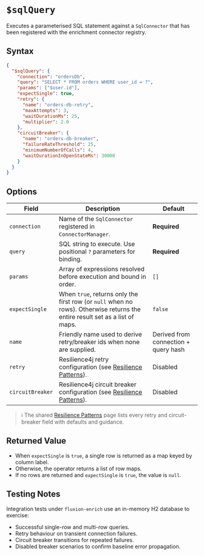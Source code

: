 # `$sqlQuery`

Executes a parameterised SQL statement against a `SqlConnector` that has been registered with the enrichment connector registry.

## Syntax

```json
{
  "$sqlQuery": {
    "connection": "ordersDb",
    "query": "SELECT * FROM orders WHERE user_id = ?",
    "params": ["$user.id"],
    "expectSingle": true,
    "retry": {
      "name": "orders-db-retry",
      "maxAttempts": 3,
      "waitDurationMs": 25,
      "multiplier": 2.0
    },
    "circuitBreaker": {
      "name": "orders-db-breaker",
      "failureRateThreshold": 25,
      "minimumNumberOfCalls": 4,
      "waitDurationInOpenStateMs": 30000
    }
  }
}
```

## Options

| Field | Description | Default |
| --- | --- | --- |
| `connection` | Name of the `SqlConnector` registered in `ConnectorManager`. | **Required** |
| `query` | SQL string to execute. Use positional `?` parameters for binding. | **Required** |
| `params` | Array of expressions resolved before execution and bound in order. | `[]` |
| `expectSingle` | When `true`, returns only the first row (or `null` when no rows). Otherwise returns the entire result set as a list of maps. | `false` |
| `name` | Friendly name used to derive retry/breaker ids when none are supplied. | Derived from connection + query hash |
| `retry` | Resilience4j retry configuration (see [Resilience Patterns](../../shared/resilience.md)). | Disabled |
| `circuitBreaker` | Resilience4j circuit breaker configuration (see [Resilience Patterns](../../shared/resilience.md)). | Disabled |

> ℹ️ The shared [Resilience Patterns](../../shared/resilience.md) page lists every retry and circuit-breaker field with defaults and guidance.

## Returned Value

- When `expectSingle` is `true`, a single row is returned as a map keyed by column label.
- Otherwise, the operator returns a list of row maps.
- If no rows are returned and `expectSingle` is `true`, the value is `null`.

## Testing Notes

Integration tests under `fluxion-enrich` use an in-memory H2 database to exercise:

- Successful single-row and multi-row queries.
- Retry behaviour on transient connection failures.
- Circuit breaker transitions for repeated failures.
- Disabled breaker scenarios to confirm baseline error propagation.
